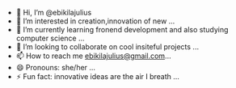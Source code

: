 - 👋 Hi, I’m @ebikilajulius
- 👀 I’m interested in creation,innovation of new ...
- 🌱 I’m currently learning fronend development and also studying computer science ...
- 💞️ I’m looking to collaborate on cool insiteful projects ...
- 📫 How to reach me ebikilajulius@gmail.com...
- 😄 Pronouns: she/her ...
- ⚡ Fun fact: innovative ideas are the air I breath ...

<!---
ebikilajulius/ebikilajulius is a ✨ special ✨ repository because its `README.md` (this file) appears on your GitHub profile.
You can click the Preview link to take a look at your changes.
--->
